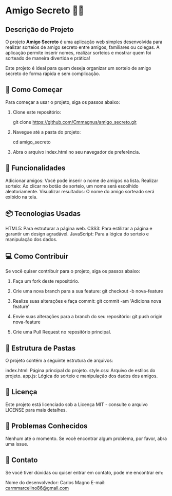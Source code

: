 # Amigo Secreto 🎁🎉

## Descrição do Projeto

O projeto **Amigo Secreto** é uma aplicação web simples desenvolvida para realizar sorteios de amigo secreto entre amigos, familiares ou colegas. A aplicação permite inserir nomes, realizar sorteios e mostrar quem foi sorteado de maneira divertida e prática!

Este projeto é ideal para quem deseja organizar um sorteio de amigo secreto de forma rápida e sem complicação.

## 🚀 Como Começar

Para começar a usar o projeto, siga os passos abaixo:

1. Clone este repositório:

   git clone https://github.com/Cmmagnus/amigo_secreto.git

2. Navegue até a pasta do projeto:

   cd amigo_secreto

3. Abra o arquivo index.html no seu navegador de preferência.

## 🔧 Funcionalidades

Adicionar amigos: Você pode inserir o nome de amigos na lista.
Realizar sorteio: Ao clicar no botão de sorteio, um nome será escolhido aleatoriamente.
Visualizar resultados: O nome do amigo sorteado será exibido na tela.

## 📦 Tecnologias Usadas

HTML5: Para estruturar a página web.
CSS3: Para estilizar a página e garantir um design agradável.
JavaScript: Para a lógica do sorteio e manipulação dos dados.

## 💻 Como Contribuir

Se você quiser contribuir para o projeto, siga os passos abaixo:

1. Faça um fork deste repositório.
2. Crie uma nova branch para a sua feature:
   git checkout -b nova-feature

3. Realize suas alterações e faça commit:
   git commit -am 'Adiciona nova feature'

4. Envie suas alterações para a branch do seu repositório:
   git push origin nova-feature

5. Crie uma Pull Request no repositório principal.

## 📁 Estrutura de Pastas

O projeto contém a seguinte estrutura de arquivos:

index.html: Página principal do projeto.
style.css: Arquivo de estilos do projeto.
app.js: Lógica do sorteio e manipulação dos dados dos amigos.

## 📝 Licença

Este projeto está licenciado sob a Licença MIT - consulte o arquivo LICENSE para mais detalhes.

## 🚨 Problemas Conhecidos

Nenhum até o momento. Se você encontrar algum problema, por favor, abra uma issue.

## 📧 Contato

Se você tiver dúvidas ou quiser entrar em contato, pode me encontrar em:

Nome do desenvolvedor: Carlos Magno
E-mail: carmmarcelino86@gmail.com
